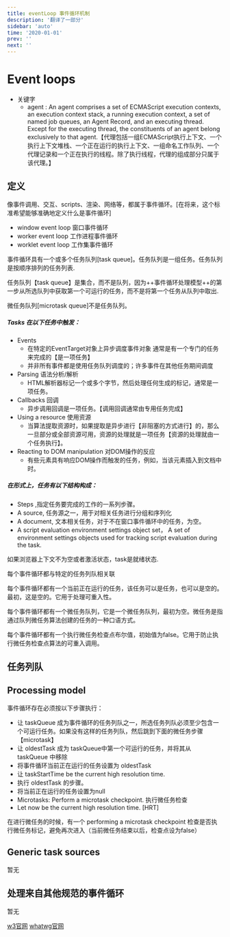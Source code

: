 ```yaml
---
title: eventLoop 事件循环机制
description: '翻译了一部分'
sidebar: 'auto'
time: '2020-01-01'
prev: ''
next: ''
---
```


# Event loops

+ 关键字
    - agent : An agent comprises a set of ECMAScript execution contexts, an execution context stack, a running execution context, a set of named job queues, an Agent Record, and an executing thread. Except for the executing thread, the constituents of an agent belong exclusively to that agent.【代理包括一组ECMAScript执行上下文、一个执行上下文堆栈、一个正在运行的执行上下文、一组命名工作队列、一个代理记录和一个正在执行的线程。除了执行线程，代理的组成部分只属于该代理。】


## 定义

像事件调用、交互、scripts、渲染、网络等，都属于事件循环。[在将来，这个标准希望能够准确地定义什么是事件循环]

+ window event loop 窗口事件循环
+ worker event loop 工作进程事件循环
+ worklet event loop 工作集事件循环

事件循环具有一个或多个任务队列[task queue]。任务队列是一组任务。任务队列是按顺序排列的任务列表.

任务队列【task queue】是集合，而不是队列，因为++事件循环处理模型++的第一步从所选队列中获取第一个可运行的任务，而不是将第一个任务从队列中取出.

微任务队列[microtask queue]不是任务队列。

##### Tasks 在以下任务中触发：

+ Events
    - 在特定的EventTarget对象上异步调度事件对象 通常是有一个专门的任务来完成的【是一项任务】
    - 并非所有事件都是使用任务队列调度的；许多事件在其他任务期间调度
+ Parsing 语法分析/解析
    - HTML解析器标记一个或多个字节，然后处理任何生成的标记，通常是一项任务。
+ Callbacks 回调
    - 异步调用回调是一项任务。【调用回调通常由专用任务完成】
+ Using a resource 使用资源
    - 当算法提取资源时，如果提取是异步进行【非阻塞的方式进行】的，那么一旦部分或全部资源可用，资源的处理就是一项任务【资源的处理就由一个任务执行】。
+ Reacting to DOM manipulation 对DOM操作的反应
    - 有些元素具有响应DOM操作而触发的任务，例如，当该元素插入到文档中时。

##### 在形式上，任务有以下结构构成：

+ Steps ,指定任务要完成的工作的一系列步骤。
+ A source, 任务源之一，用于对相关任务进行分组和序列化
+ A document, 文本相关任务，对于不在窗口事件循环中的任务，为空。
+ A script evaluation environment settings object set， A set of environment settings objects used for tracking script evaluation during the task.

如果浏览器上下文不为空或者激活状态，task是就绪状态.

每个事件循环都与特定的任务列队相关联

每个事件循环都有一个当前正在运行的任务，该任务可以是任务，也可以是空的。最初，这是空的。它用于处理可重入性。

每个事件循环都有一个微任务队列，它是一个微任务队列，最初为空。微任务是指通过队列微任务算法创建的任务的一种口语方式。

每个事件循环都有一个执行微任务检查点布尔值，初始值为false。它用于防止执行微任务检查点算法的可重入调用。

## 任务列队

## Processing model

事件循环存在必须按以下步骤执行：

+ 让 taskQueue 成为事件循环的任务列队之一，所选任务列队必须至少包含一个可运行任务。如果没有这样的任务列队，然后跳到下面的微任务步骤【microtask】
+ 让 oldestTask 成为 taskQueue中第一个可运行的任务，并将其从 taskQueue 中移除
+ 将事件循环当前正在运行的任务设置为 oldestTask
+ 让 taskStartTime be the current high resolution time.
+ 执行 oldestTask 的步骤。
+ 将当前正在运行的任务设置为null
+ Microtasks: Perform a microtask checkpoint. 执行微任务检查
+ Let now be the current high resolution time. [HRT]

在进行微任务的时候，有一个 performing a microtask checkpoint 检查是否执行微任务标记，避免再次进入（当前微任务结束以后，检查点设为false）

## Generic task sources

暂无

## 处理来自其他规范的事件循环

暂无


[w3官网](//www.w3.org/TR/2011/WD-html5-20110525/webappapis.html#event-loop)
[whatwg官网](//html.spec.whatwg.org/multipage/webappapis.html#event-loops)